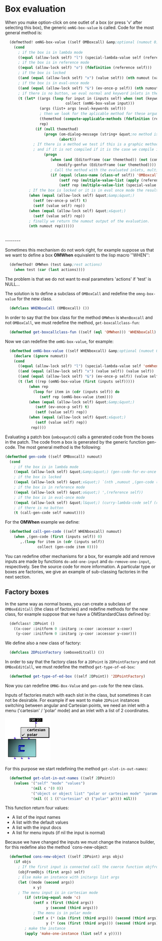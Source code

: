 # Box evaluation

When you make option-click on one outlet of a box (or press 'v' after selecting this box), the generic `omNG-box-value` is called. Code for the most general method is:

```cl
  (defmethod! omNG-box-value ((self OMBoxcall) &amp;optional (numout 0))
    (cond
      ; if the box is in lambda mode
      ((equal (allow-lock self) "l") (special-lambda-value self (reference self)))
      ; if the box is in reference mode
      ((equal (allow-lock self) "o") (fdefinition (reference self)))
      ; if the box is locked
      ((and (equal (allow-lock self) "x") (value self)) (nth numout (value self)))
      ; if the box is in eval-once mode 
      ((and (equal (allow-lock self) "&") (ev-once-p self)) (nth numout (value self)))
      ; if there is no button, we eval normal and keyword inlets in the box
      (t (let* ((args (loop for input in (inputs self) when (not (keyword-input-p input)) 
	                        collect (omNG-box-value input)))
                (args (list+ args (eval-keywords self)))
                ; then we look for the aplicable method for these arguments
                (themethod (compute-applicable-methods (fdefinition (reference self)) args)) 
                rep)
              (if (null themethod)
                  (progn (om-dialog-message (string+ &quot;no method is defined for inputs in box &quot; (name self)))
                         (abort))
             ; If there is a method we test if this is a graphic method 
             ; and if it is not compiled if it is the case we compile it.
                  (progn
                     (when (and (EditorFrame (car themethod)) (not (compiled? (car themethod))))
                        (modify-genfun (EditorFrame (car themethod))))
                     ; Call the method with the evaluated inlets, multiple results are allowed
                     (if (equal (class-name (class-of self)) 'OMBoxcall)
                         (setf rep (multiple-value-list (apply (reference self) args)))
                         (setf rep (multiple-value-list (special-value self args))))))
           ; If the box is locked or it is in eval once mode the result is kept in the slot value
           (when (equal (allow-lock self) &quot;&amp;&quot;)
             (setf (ev-once-p self) t)
             (setf (value self) rep))
           (when (equal (allow-lock self) &quot;x&quot;)
             (setf (value self) rep))
           ; finally we return the numout output of the evaluation.
           (nth numout rep))))))
```

<br>
--------

Sometimes this mechanism do not work right, for example suppose us that we want to define a box **OMWhen** equivalent to the lisp macro ''WHEN'':

```cl
  (defmethod! OMWhen (test &amp;rest actions)
    (when test (car (last actions))))
```

The problem is that we do not want to eval parameters 'actions' if 'test' is NULL...

The solution is to define a subclass of `OMBoxCall` and redefine the `omng-box-value` for the new class.

```cl
  (defclass WHENboxCall (OMBoxcall) ())
```

In order to say that the box class for the method `OMWhen` is `WhenBoxcall` and not `OMBoxCall`, we must redefine the method, `get-boxcallclass-fun`:

```cl
  (defmethod get-boxcallclass-fun ((self (eql 'OMWhen))) 'WHENboxCall)
```

Now we can redefine the `omNG-box-value`, for example:


```cl
  (defmethod omNG-box-value ((self WHENboxcall) &amp;optional (numout 0))
    (declare (ignore numout))
    (cond
      ((equal (allow-lock self) "l") (special-lambda-value self 'omWhen))
      ((and (equal (allow-lock self) "x") (value self)) (value self))
      ((and (equal (allow-lock self) "&") (ev-once-p self)) (value self))
      (t (let ((rep (omNG-box-value (first (inputs self)))))
           (when rep
             (loop for item in (cdr (inputs self)) do
                (setf rep (omNG-box-value item)))) 
           (when (equal (allow-lock self) &quot;&amp;&quot;)
              (setf (ev-once-p self) t)
              (setf (value self) rep))
           (when (equal (allow-lock self) &quot;x&quot;)
              (setf (value self) rep))
            rep))))
```



Evaluating a patch box (`omboxpatch`) calls a generated code from the boxes in the patch. The code from a box is generated by the generic function gen-code. The most general method is the following:


```cl
(defmethod gen-code ((self OMBoxcall) numout)
  (cond
    ; if the box is in lambda mode
    ((equal (allow-lock self) &quot;&amp;&quot;) (gen-code-for-ev-once self numout))
    ; if the box is locked
    ((equal (allow-lock self) &quot;x&quot;) `(nth ,numout ,(gen-code (value self) 0)))
    ; if the box is in reference mode
    ((equal (allow-lock self) &quot;o&quot;) ',(reference self))
    ; if the box is in eval-once mode
    ((equal (allow-lock self) &quot;l&quot;) (curry-lambda-code self (reference self)))
    ; if there is no button
    (t (call-gen-code self numout))))
```

For the **OMWhen** example we define:

```cl
  (defmethod call-gen-code ((self WHENboxcall) numout)
    (when ,(gen-code (first (inputs self)) 0)
       ,.(loop for item in (cdr (inputs self))
               collect (gen-code item 0))))
 ```

You can redefine other mechanisms for a box, for example add and remove inputs are made by functions `do-add-one-input` and `do-remove-one-input`, respectively. See the source code for more information. A particular type or boxes are factories, we give an example of sub-classing factories in the next section.




## Factory boxes

In the same way as normal boxes, you can create a subclass of `OMBoxEditCall` (the class of factories) and redefine methods for the new class, for example suppose that we have a OMStandardClass defined by:


```cl
  (defclass! 2DPoint ()
    ((x-coor :initform 0 :initarg :x-coor :accessor x-coor)
     (y-coor :initform 0 :initarg :y-coor :accessor y-coor)))
```

We define also a new class of factory:


```cl
  (defclass 2DPointFactory (omboxeditcall) ())
```

In order to say that the factory class for a `2DPoint` is `2DPointFactory` and not `OMBoxEditCall`, we must redefine the method `get-type-of-ed-box`:

```cl
  (defmethod get-type-of-ed-box ((self 2DPoint)) '2DPointFactory)
```

Now you can redefine `OMNG-Box-Value` and `gen-code` for the new class.


Inputs of factories match with each slot in the class, but sometimes it can not be desirable. For example if we want to make `2DPoint` instances switching between angular and Cartesian points, we need an inlet with a menu ('cartesian' / 'polar' mode) and an inlet with a list of 2 coordinates.

![](images/polcar.jpg)

For this purpose we start redefining the method `get-slot-in-out-names`:


```cl
  (defmethod get-slot-in-out-names ((self 2DPoint))
    (values '("self" "mode" "values")
            '(nil c '(0 0))
            '("object or object list" "polar or cartesien mode" "parameters")
            '(nil (( 1 (("cartesian" c) ("polar" p)))) nil)))
```

This function return four values:
  * A list of the input names
  * A list with the default values
  * A list with the input docs
  * A list for menu inputs (if nil the input is normal)

Because we have changed the inputs we must change the instance builder, for this redefine also the method `cons-new-object:

```cl
  (defmethod cons-new-object ((self 2DPoint) args objs)
    (if objs
      ; If the first input is connected call the coerce function objfromobjs
      (objFromObjs (first args) self)
      ; Else make an instance with initargs list args
      (let ((mode (second args))
             x y)
	  ; The menu input is in cartesian mode
         (if (string-equal mode 'c)
             (setf x (first (third args))
                   y (second (third args)))
             ; The menu is in polar mode
             (setf x (* (sin (first (third args))) (second (third args)))
                   y (* (cos (first (third args))) (second (third args)))))
	     ; make the instance
         (apply 'make-one-instance (list self x y)))))
  ```